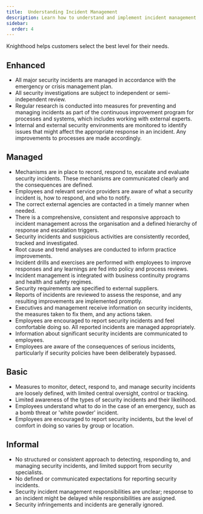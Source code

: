 ```yaml
---
title:  Understanding Incident Management
description: Learn how to understand and implement incident management at different maturity levels, as well as best practices
sidebar:
  order: 4
---
```




Knighthood helps customers select the best level for their needs.

## Enhanced

- All major security incidents are managed in accordance with the emergency or crisis management plan.
- All security investigations are subject to independent or semi-independent review.
- Regular research is conducted into measures for preventing and managing incidents as part of the continuous improvement program for processes and systems, which includes working with external experts.
- Internal and external security environments are monitored to identify issues that might affect the appropriate response in an incident. Any improvements to processes are made accordingly.

## Managed

- Mechanisms are in place to record, respond to, escalate and evaluate security incidents. These mechanisms are communicated clearly and the consequences are defined.
- Employees and relevant service providers are aware of what a security incident is, how to respond, and who to notify.
- The correct external agencies are contacted in a timely manner when needed.
- There is a comprehensive, consistent and responsive approach to incident management across the organisation and a defined hierarchy of response and escalation triggers.
- Security incidents and suspicious activities are consistently recorded, tracked and investigated.
- Root cause and trend analyses are conducted to inform practice improvements.
- Incident drills and exercises are performed with employees to improve responses and any learnings are fed into policy and process reviews.
- Incident management is integrated with business continuity programs and health and safety regimes.
- Security requirements are specified to external suppliers.
- Reports of incidents are reviewed to assess the response, and any resulting improvements are implemented promptly.
- Executives and management receive information on security incidents, the measures taken to fix them, and any actions taken.
- Employees are encouraged to report security incidents and feel comfortable doing so. All reported incidents are managed appropriately.
- Information about significant security incidents are communicated to employees.
- Employees are aware of the consequences of serious incidents, particularly if security policies have been deliberately bypassed.

## Basic

- Measures to monitor, detect, respond to, and manage security incidents are loosely defined, with limited central oversight, control or tracking.
- Limited awareness of the types of security incidents and their likelihood.
- Employees understand what to do in the case of an emergency, such as a bomb threat or 'white powder' incident.
- Employees are encouraged to report security incidents, but the level of comfort in doing so varies by group or location.

## Informal

- No structured or consistent approach to detecting, responding to, and managing security incidents, and limited support from security specialists.
- No defined or communicated expectations for reporting security incidents.
- Security incident management responsibilities are unclear; response to an incident might be delayed while responsibilities are assigned.
- Security infringements and incidents are generally ignored.
